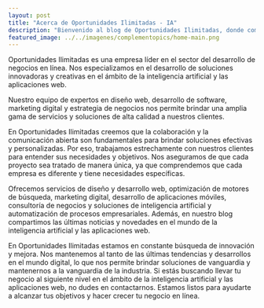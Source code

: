 ```yaml
---
layout: post
title: "Acerca de Oportunidades Ilimitadas - IA"
description: "Bienvenido al blog de Oportunidades Ilimitadas, donde compartimos las últimas noticias y novedades en el mundo de la inteligencia artificial y las aplicaciones web."
featured_image: ../../imagenes/complementopics/home-main.png
---
```


Oportunidades Ilimitadas es una empresa líder en el sector del desarrollo de negocios en línea. Nos especializamos en el desarrollo de soluciones innovadoras y creativas en el ámbito de la inteligencia artificial y las aplicaciones web. 

Nuestro equipo de expertos en diseño web, desarrollo de software, marketing digital y estrategia de negocios nos permite brindar una amplia gama de servicios y soluciones de alta calidad a nuestros clientes.

En Oportunidades Ilimitadas creemos que la colaboración y la comunicación abierta son fundamentales para brindar soluciones efectivas y personalizadas. Por eso, trabajamos estrechamente con nuestros clientes para entender sus necesidades y objetivos. Nos aseguramos de que cada proyecto sea tratado de manera única, ya que comprendemos que cada empresa es diferente y tiene necesidades específicas.

Ofrecemos servicios de diseño y desarrollo web, optimización de motores de búsqueda, marketing digital, desarrollo de aplicaciones móviles, consultoría de negocios y soluciones de inteligencia artificial y automatización de procesos empresariales. Además, en nuestro blog compartimos las últimas noticias y novedades en el mundo de la inteligencia artificial y las aplicaciones web.

En Oportunidades Ilimitadas estamos en constante búsqueda de innovación y mejora. Nos mantenemos al tanto de las últimas tendencias y desarrollos en el mundo digital, lo que nos permite brindar soluciones de vanguardia y mantenernos a la vanguardia de la industria. Si estás buscando llevar tu negocio al siguiente nivel en el ámbito de la inteligencia artificial y las aplicaciones web, no dudes en contactarnos. Estamos listos para ayudarte a alcanzar tus objetivos y hacer crecer tu negocio en línea.
